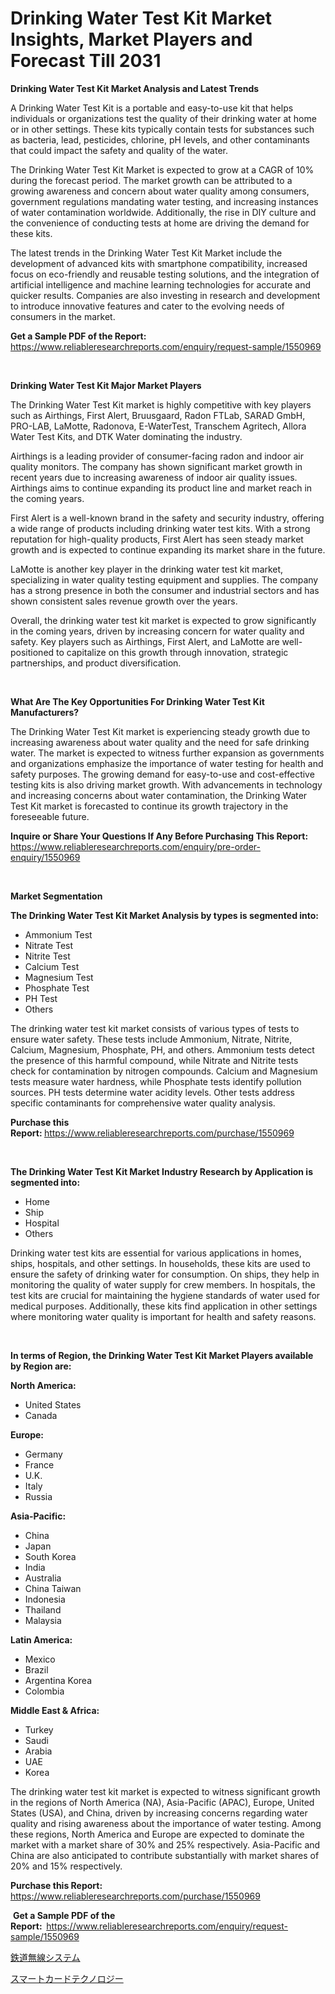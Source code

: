 <p><h1>Drinking Water Test Kit Market Insights, Market Players and Forecast Till 2031</h1></p><p><strong>Drinking Water Test Kit Market Analysis and Latest Trends</strong></p>
<p><p>A Drinking Water Test Kit is a portable and easy-to-use kit that helps individuals or organizations test the quality of their drinking water at home or in other settings. These kits typically contain tests for substances such as bacteria, lead, pesticides, chlorine, pH levels, and other contaminants that could impact the safety and quality of the water.</p><p>The Drinking Water Test Kit Market is expected to grow at a CAGR of 10% during the forecast period. The market growth can be attributed to a growing awareness and concern about water quality among consumers, government regulations mandating water testing, and increasing instances of water contamination worldwide. Additionally, the rise in DIY culture and the convenience of conducting tests at home are driving the demand for these kits.</p><p>The latest trends in the Drinking Water Test Kit Market include the development of advanced kits with smartphone compatibility, increased focus on eco-friendly and reusable testing solutions, and the integration of artificial intelligence and machine learning technologies for accurate and quicker results. Companies are also investing in research and development to introduce innovative features and cater to the evolving needs of consumers in the market.</p></p>
<p><strong>Get a Sample PDF of the Report:&nbsp;</strong> <a href="https://www.reliableresearchreports.com/enquiry/request-sample/1550969">https://www.reliableresearchreports.com/enquiry/request-sample/1550969</a></p>
<p>&nbsp;</p>
<p><strong>Drinking Water Test Kit Major Market Players</strong></p>
<p><p>The Drinking Water Test Kit market is highly competitive with key players such as Airthings, First Alert, Bruusgaard, Radon FTLab, SARAD GmbH, PRO-LAB, LaMotte, Radonova, E-WaterTest, Transchem Agritech, Allora Water Test Kits, and DTK Water dominating the industry.</p><p>Airthings is a leading provider of consumer-facing radon and indoor air quality monitors. The company has shown significant market growth in recent years due to increasing awareness of indoor air quality issues. Airthings aims to continue expanding its product line and market reach in the coming years.</p><p>First Alert is a well-known brand in the safety and security industry, offering a wide range of products including drinking water test kits. With a strong reputation for high-quality products, First Alert has seen steady market growth and is expected to continue expanding its market share in the future.</p><p>LaMotte is another key player in the drinking water test kit market, specializing in water quality testing equipment and supplies. The company has a strong presence in both the consumer and industrial sectors and has shown consistent sales revenue growth over the years.</p><p>Overall, the drinking water test kit market is expected to grow significantly in the coming years, driven by increasing concern for water quality and safety. Key players such as Airthings, First Alert, and LaMotte are well-positioned to capitalize on this growth through innovation, strategic partnerships, and product diversification.</p></p>
<p>&nbsp;</p>
<p><strong>What Are The Key Opportunities For Drinking Water Test Kit Manufacturers?</strong></p>
<p><p>The Drinking Water Test Kit market is experiencing steady growth due to increasing awareness about water quality and the need for safe drinking water. The market is expected to witness further expansion as governments and organizations emphasize the importance of water testing for health and safety purposes. The growing demand for easy-to-use and cost-effective testing kits is also driving market growth. With advancements in technology and increasing concerns about water contamination, the Drinking Water Test Kit market is forecasted to continue its growth trajectory in the foreseeable future.</p></p>
<p><strong>Inquire or Share Your Questions If Any Before Purchasing This Report:</strong> <a href="https://www.reliableresearchreports.com/enquiry/pre-order-enquiry/1550969">https://www.reliableresearchreports.com/enquiry/pre-order-enquiry/1550969</a></p>
<p>&nbsp;</p>
<p><strong>Market Segmentation</strong></p>
<p><strong>The Drinking Water Test Kit Market Analysis by types is segmented into:</strong></p>
<p><ul><li>Ammonium Test</li><li>Nitrate Test</li><li>Nitrite Test</li><li>Calcium Test</li><li>Magnesium Test</li><li>Phosphate Test</li><li>PH Test</li><li>Others</li></ul></p>
<p><p>The drinking water test kit market consists of various types of tests to ensure water safety. These tests include Ammonium, Nitrate, Nitrite, Calcium, Magnesium, Phosphate, PH, and others. Ammonium tests detect the presence of this harmful compound, while Nitrate and Nitrite tests check for contamination by nitrogen compounds. Calcium and Magnesium tests measure water hardness, while Phosphate tests identify pollution sources. PH tests determine water acidity levels. Other tests address specific contaminants for comprehensive water quality analysis.</p></p>
<p><strong>Purchase this Report:&nbsp;</strong><a href="https://www.reliableresearchreports.com/purchase/1550969">https://www.reliableresearchreports.com/purchase/1550969</a></p>
<p>&nbsp;</p>
<p><strong>The Drinking Water Test Kit Market Industry Research by Application is segmented into:</strong></p>
<p><ul><li>Home</li><li>Ship</li><li>Hospital</li><li>Others</li></ul></p>
<p><p>Drinking water test kits are essential for various applications in homes, ships, hospitals, and other settings. In households, these kits are used to ensure the safety of drinking water for consumption. On ships, they help in monitoring the quality of water supply for crew members. In hospitals, the test kits are crucial for maintaining the hygiene standards of water used for medical purposes. Additionally, these kits find application in other settings where monitoring water quality is important for health and safety reasons.</p></p>
<p>&nbsp;</p>
<p><strong>In terms of Region, the Drinking Water Test Kit Market Players available by Region are:</strong></p>
<p>
    <p> <strong> North America: </strong>
        <ul>
            <li>United States</li>
            <li>Canada</li>
        </ul>
        </p> 
    <p> <strong> Europe: </strong>
        <ul>
            <li>Germany</li>
            <li>France</li>
            <li>U.K.</li>
            <li>Italy</li>
            <li>Russia</li>
        </ul>
        </p> 
    <p> <strong> Asia-Pacific: </strong>
        <ul>
            <li>China</li>
            <li>Japan</li>
            <li>South Korea</li>
            <li>India</li>
            <li>Australia</li>
            <li>China Taiwan</li>
            <li>Indonesia</li>
            <li>Thailand</li>
            <li>Malaysia</li>
        </ul>
        </p> 
    <p> <strong> Latin America: </strong>
        <ul>
            <li>Mexico</li>
            <li>Brazil</li>
            <li>Argentina Korea</li>
            <li>Colombia</li>
        </ul>
        </p> 
    <p> <strong> Middle East & Africa: </strong>
        <ul>
            <li>Turkey</li>
            <li>Saudi</li>
            <li>Arabia</li>
            <li>UAE</li>
            <li>Korea</li>
        </ul>
    </p>
    </p>
<p><p>The drinking water test kit market is expected to witness significant growth in the regions of North America (NA), Asia-Pacific (APAC), Europe, United States (USA), and China, driven by increasing concerns regarding water quality and rising awareness about the importance of water testing. Among these regions, North America and Europe are expected to dominate the market with a market share of 30% and 25% respectively. Asia-Pacific and China are also anticipated to contribute substantially with market shares of 20% and 15% respectively.</p></p>
<p><strong>Purchase this Report: </strong><a href="https://www.reliableresearchreports.com/purchase/1550969">https://www.reliableresearchreports.com/purchase/1550969</a></p>
<p>&nbsp;<strong>Get a Sample PDF of the Report:&nbsp;&nbsp;</strong><a href="https://www.reliableresearchreports.com/enquiry/request-sample/1550969">https://www.reliableresearchreports.com/enquiry/request-sample/1550969</a></p>
<p><strong></strong></p>
<p><p><a href="https://medium.com/@tigerprawn1996/%E9%9B%BB%E8%BB%8A%E3%83%A9%E3%82%B8%E3%82%AA%E3%82%B7%E3%82%B9%E3%83%86%E3%83%A0%E5%B8%82%E5%A0%B4%E8%A6%8F%E6%A8%A1%E3%81%AF-%E4%B8%96%E7%95%8C%E7%94%A3%E6%A5%AD%E3%81%AB%E3%81%8A%E3%81%91%E3%82%8B%E6%9C%80%E9%81%A9%E3%81%AA%E3%83%9E%E3%83%BC%E3%82%B1%E3%83%86%E3%82%A3%E3%83%B3%E3%82%B0%E3%83%81%E3%83%A3%E3%83%8D%E3%83%AB%E3%82%92%E6%98%8E%E3%82%89%E3%81%8B%E3%81%AB%E3%81%97%E3%81%BE%E3%81%99-2f4691c227d2">鉄道無線システム</a></p><p><a href="https://medium.com/@amarart56456/%E3%82%B9%E3%83%9E%E3%83%BC%E3%83%88%E3%82%AB%E3%83%BC%E3%83%89%E6%8A%80%E8%A1%93%E3%81%AE%E5%B8%82%E5%A0%B4%E8%A6%8F%E6%A8%A1%E3%81%A8%E5%B8%82%E5%A0%B4%E3%83%88%E3%83%AC%E3%83%B3%E3%83%89-%E5%AE%8C%E5%85%A8%E3%81%AA%E7%94%A3%E6%A5%AD%E6%A6%82%E8%A6%81-2024%E5%B9%B4%E3%81%8B%E3%82%892031%E5%B9%B4%E3%81%BE%E3%81%A7-fa34339e7841">スマートカードテクノロジー</a></p></p>